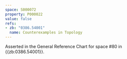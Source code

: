 ```yaml
---
space: S000072
property: P000022
value: false
refs:
- zb: "0386.54001"
  name: Counterexamples in Topology
---
```


Asserted in the General Reference Chart for space #80 in
{{zb:0386.54001}}.
